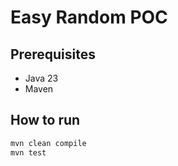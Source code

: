 # Easy Random POC

## Prerequisites
* Java 23
* Maven

## How to run
```bash
mvn clean compile
mvn test 
```